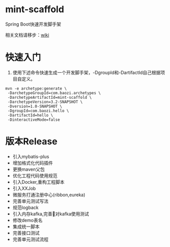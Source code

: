 # mint-scaffold
Spring Boot快速开发脚手架

相关文档请移步：[wiki](https://github.com/shibd/mint-scaffold/wiki)

# 快速入门
1. 使用下述命令快速生成一个开发脚手架，-DgroupId和-DartifactId自己根据项目自定义。
```
mvn -e archetype:generate \
 -DarchetypeGroupId=com.baozi.archetypes \
 -DarchetypeArtifactId=mint-scaffold \
 -DarchetypeVersion=3.2-SNAPSHOT \
 -Dversion=1.0-SNAPSHOT \
 -DgroupId=com.baozi.hello \
 -DartifactId=hello \
 -DinteractiveMode=false
```

# 版本Release
- 引入mybatis-plus
- 增加格式化代码插件
- 更换maven父包
- 优化工程代码使用规范
- 引入Docker,重构工程脚本
- 引入XXJob
- 微服务打通注册中心(ribbon,eureka)
- 完善单元测试写法
- 规范logback
- 引入内存kafka,完善对kafka使用测试
- 修改demo表名
- 集成统一脚本
- 完善接口测试
- 完善单元测试流程
